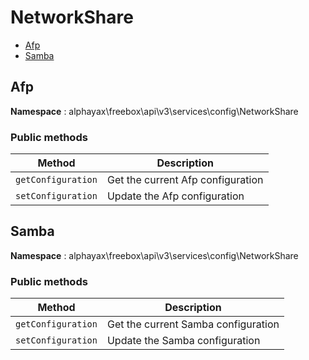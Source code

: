 # NetworkShare

- [Afp](#Afp)
- [Samba](#Samba)


<a name="Afp"></a>
## Afp

**Namespace**  : alphayax\freebox\api\v3\services\config\NetworkShare

### Public methods

| Method | Description |
|---|---|
| `getConfiguration` | Get the current Afp configuration | 
| `setConfiguration` | Update the Afp configuration | 

<a name="Samba"></a>
## Samba

**Namespace**  : alphayax\freebox\api\v3\services\config\NetworkShare

### Public methods

| Method | Description |
|---|---|
| `getConfiguration` | Get the current Samba configuration | 
| `setConfiguration` | Update the Samba configuration | 
